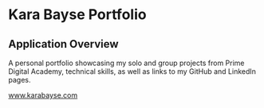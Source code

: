 Kara Bayse Portfolio
====================

Application Overview
--------------------
A personal portfolio showcasing my solo and group projects from Prime Digital
Academy, technical skills, as well as links to my GitHub and LinkedIn pages.

www.karabayse.com
